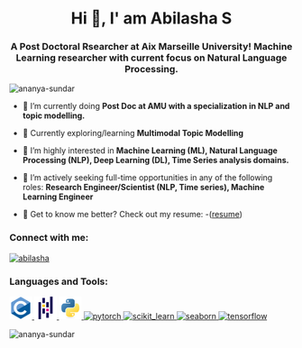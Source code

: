 <h1 align="center">Hi 👋, I' am Abilasha S </h1>
<h3 align="center">A Post Doctoral Rsearcher at Aix Marseille University! Machine Learning researcher with current focus on Natural Language Processing.</h3>

<p align="left"> <img src="https://komarev.com/ghpvc/?username=ananya-sundar&label=Profile%20views&color=0e75b6&style=flat" alt="ananya-sundar" /> </p>

- 🔭 I’m currently doing **Post Doc at AMU with a specialization in NLP and topic modelling.**

- 🌱 Currently exploring/learning **Multimodal Topic Modelling**

- 👯 I’m highly interested in **Machine Learning (ML),  Natural Language Processing (NLP), Deep Learning (DL), Time Series analysis domains.**

- 🤝 I’m actively seeking full-time opportunities in any of the following roles: **Research Engineer/Scientist (NLP, Time series), Machine Learning Engineer**

- 📄 Get to know me better? Check out my resume:
  -([resume](https://github.com/Abilasha-S/Abilasha-S/blob/main/Resume/Abilasha_resume.pdf))

<h3 align="left">Connect with me:</h3>
<p align="left">
<a href="https://www.linkedin.com/in/abilasha-s-63ba56a1/" target="blank"><img align="center" src="https://raw.githubusercontent.com/rahuldkjain/github-profile-readme-generator/master/src/images/icons/Social/linked-in-alt.svg" alt="abilasha" height="30" width="40" /></a>
</p>

<h3 align="left">Languages and Tools:</h3>
<p align="left"> <a href="https://www.cprogramming.com/" target="_blank" rel="noreferrer"> <img src="https://raw.githubusercontent.com/devicons/devicon/master/icons/c/c-original.svg" alt="c" width="40" height="40"/> </a> <a href="https://pandas.pydata.org/" target="_blank" rel="noreferrer"> <img src="https://raw.githubusercontent.com/devicons/devicon/2ae2a900d2f041da66e950e4d48052658d850630/icons/pandas/pandas-original.svg" alt="pandas" width="40" height="40"/> </a> <a href="https://www.python.org" target="_blank" rel="noreferrer"> <img src="https://raw.githubusercontent.com/devicons/devicon/master/icons/python/python-original.svg" alt="python" width="40" height="40"/> </a> <a href="https://pytorch.org/" target="_blank" rel="noreferrer"> <img src="https://www.vectorlogo.zone/logos/pytorch/pytorch-icon.svg" alt="pytorch" width="40" height="40"/> </a> <a href="https://scikit-learn.org/" target="_blank" rel="noreferrer"> <img src="https://upload.wikimedia.org/wikipedia/commons/0/05/Scikit_learn_logo_small.svg" alt="scikit_learn" width="40" height="40"/> </a> <a href="https://seaborn.pydata.org/" target="_blank" rel="noreferrer"> <img src="https://seaborn.pydata.org/_images/logo-mark-lightbg.svg" alt="seaborn" width="40" height="40"/> </a> <a href="https://www.tensorflow.org" target="_blank" rel="noreferrer"> <img src="https://www.vectorlogo.zone/logos/tensorflow/tensorflow-icon.svg" alt="tensorflow" width="40" height="40"/> </a> </p>

<p><img align="center" src="https://github-readme-stats.vercel.app/api/top-langs?username=ananya-sundar&show_icons=true&locale=en&layout=compact" alt="ananya-sundar" /></p>
